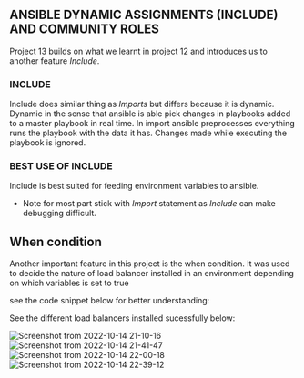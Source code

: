 ## ANSIBLE DYNAMIC ASSIGNMENTS (INCLUDE) AND COMMUNITY ROLES

Project 13 builds on what we learnt in project 12  and introduces us to another feature *Include*.

### INCLUDE
Include does similar thing as *Imports* but differs because it is dynamic. Dynamic in the sense that ansible is able pick changes in playbooks added to a master playbook in real time. In import ansible preprocesses everything runs the playbook with the data it has. Changes made while executing the playbook is ignored.

### BEST USE OF INCLUDE
Include is best suited for feeding environment variables to ansible.

- Note for most part stick with *Import* statement as *Include* can make debugging difficult.


## When condition

Another important feature in this project is the when condition. It was used to decide the nature of load balancer installed in an environment depending on which variables is set to true

see the code snippet below for better understanding:


See the different load balancers installed sucessfully below:

![Screenshot from 2022-10-14 21-10-16](https://user-images.githubusercontent.com/23356682/196057661-2da90d29-b5d5-49cb-85ba-101f37f93c85.png)
![Screenshot from 2022-10-14 21-41-47](https://user-images.githubusercontent.com/23356682/196057664-53e00e7d-8241-4cea-9db5-3b8f86da78ad.png)
![Screenshot from 2022-10-14 22-00-18](https://user-images.githubusercontent.com/23356682/196057667-7596de70-28e1-4214-aeac-a8988adc7d1e.png)
![Screenshot from 2022-10-14 22-39-12](https://user-images.githubusercontent.com/23356682/196057668-cca21ae7-4aef-4a33-8cfa-9d01b0d1d4c4.png)

